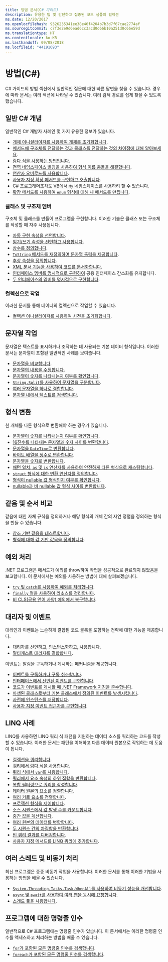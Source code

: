 ```yaml
---
title: 방법 문서(C# 가이드)
description: 유용한 팁 및 간단하고 집중된 코드 샘플의 컬렉션
ms.date: 12/20/2017
ms.openlocfilehash: 9326235341ee38e46f4204b7b3d7f67cae2774af
ms.sourcegitcommit: c7f3e2e9d6ead6cc3acd0d66b10a251d0c66e59d
ms.translationtype: HT
ms.contentlocale: ko-KR
ms.lasthandoff: 09/08/2018
ms.locfileid: "44191693"
---
```

# <a name="how-to-c"></a>방법(C#)

C# 가이드의 방법 섹션에서 일반적인 질문에 대한 빠른 답변을 찾을 수 있습니다. 경우에 따라 문서는 여러 섹션에 나타날 수 있습니다. 여러 검색 경로를 쉽게 찾을 수 있도록 했습니다. 

## <a name="general-c-concepts"></a>일반 C# 개념

일반적인 C# 개발자 사례인 몇 가지 유용한 정보가 있습니다.

- [개체 이니셜라이저를 사용하여 개체를 초기화합니다](../programming-guide/classes-and-structs/how-to-initialize-objects-by-using-an-object-initializer.md).
- [메서드에 구조체를 전달하는 것과 클래스를 전달하는 것의 차이점에 대해 알아보세요](../programming-guide/classes-and-structs/how-to-know-the-difference-passing-a-struct-and-passing-a-class-to-a-method.md).
- [람다 식을 사용하는 방법입니다](../programming-guide/statements-expressions-operators/how-to-use-lambda-expressions-outside-linq.md).
- [전역 네임스페이스 별칭을 사용하여 형식 이름 충돌을 해결합니다](../programming-guide/namespaces/how-to-use-the-global-namespace-alias.md).
- [연산자 오버로드를 사용합니다](../language-reference/keywords/operator.md).
- [사용자 지정 확장 메서드를 구현하고 호출합니다](../programming-guide/classes-and-structs/how-to-implement-and-call-a-custom-extension-method.md).
- C# 프로그래머조차도 [VB에서 `My` 네임스페이스를 사용](../programming-guide/namespaces/how-to-use-the-my-namespace.md)하려 할 수 있습니다.
- [확장 메서드를 사용하여 `enum` 형식에 대해 새 메서드를 만듭니다](../programming-guide/classes-and-structs/how-to-create-a-new-method-for-an-enumeration.md).

### <a name="class-and-struct-members"></a>클래스 및 구조체 멤버

구조체 및 클래스를 만들어 프로그램을 구현합니다. 이러한 기술은 클래스 또는 구조체를 작성할 때 자주 사용됩니다.

- [자동 구현 속성을 선언합니다](../programming-guide/classes-and-structs/how-to-implement-a-lightweight-class-with-auto-implemented-properties.md).
- [읽기/쓰기 속성을 선언하고 사용합니다](../programming-guide/classes-and-structs/how-to-declare-and-use-read-write-properties.md).
- [상수를 정의합니다](../programming-guide/classes-and-structs/how-to-define-constants.md).
- [`ToString` 메서드를 재정의하여 문자열 출력을 제공합니다](../programming-guide/classes-and-structs/how-to-override-the-tostring-method.md).
- [추상 속성을 정의합니다](../programming-guide/classes-and-structs/how-to-define-abstract-properties.md).
- [XML 문서 기능을 사용하여 코드를 문서화합니다](../programming-guide/xmldoc/how-to-use-the-xml-documentation-features.md).
- [인터페이스 멤버를 명시적으로 구현하여](../programming-guide/interfaces/how-to-explicitly-implement-interface-members.md) 공용 인터페이스 간소화를 유지합니다.
- [두 인터페이스의 멤버를 명시적으로 구현합니다](../programming-guide/interfaces/how-to-explicitly-implement-members-of-two-interfaces.md).

### <a name="working-with-collections"></a>컬렉션으로 작업

이러한 문서를 통해 데이터의 컬렉션으로 작업할 수 있습니다.

- [컬렉션 이니셜라이저를 사용하여 사전을 초기화합니다](../programming-guide/classes-and-structs/how-to-initialize-a-dictionary-with-a-collection-initializer.md).

## <a name="working-with-strings"></a>문자열 작업

문자열은 텍스트를 표시하거나 조작하는 데 사용되는 기본 데이터 형식입니다. 이러한 문서는 문자열이 포함된 일반적인 사례를 보여줍니다.

- [문자열을 비교합니다](compare-strings.md).
- [문자열의 내용을 수정합니다](modify-string-contents.md).
- [문자열이 숫자를 나타내는지 여부를 확인합니다](../programming-guide/strings/how-to-determine-whether-a-string-represents-a-numeric-value.md).
- [`String.Split`를 사용하여 문자열을 구분합니다](parse-strings-using-split.md).
- [여러 문자열을 하나로 결합합니다](concatenate-multiple-strings.md).
- [문자열 내에서 텍스트를 검색합니다](search-strings.md).

## <a name="convert-between-types"></a>형식 변환

한 개체를 다른 형식으로 변환해야 하는 경우가 있습니다.

- [문자열이 숫자를 나타내는지 여부를 확인합니다](../programming-guide/strings/how-to-determine-whether-a-string-represents-a-numeric-value.md).
- [16진수를 나타내는 문자열과 숫자 사이를 변환합니다](../programming-guide/types/how-to-convert-between-hexadecimal-strings-and-numeric-types.md).
- [문자열을 `DateTime`로 변환합니다](../../standard/base-types/parsing-datetime.md).
- [바이트 배열을 정수로 변환합니다](../programming-guide/types/how-to-convert-a-byte-array-to-an-int.md).
- [문자열을 숫자로 변환합니다](../programming-guide/types/how-to-convert-a-string-to-a-number.md).
- [패턴 일치, `as` 및 `is` 연산자를 사용하여 안전하게 다른 형식으로 캐스팅합니다](../how-to/safely-cast-using-pattern-matching-is-and-as-operators.md).
- [`struct` 형식에 대한 변환 연산자를 정의합니다](../programming-guide/statements-expressions-operators/how-to-implement-user-defined-conversions-between-structs.md).
- [형식이 nullable 값 형식인지 여부를 확인합니다](../programming-guide/nullable-types/how-to-identify-a-nullable-type.md).
- [nullable과 비 nullable 값 형식 사이를 변환합니다](../programming-guide/nullable-types/using-nullable-types.md#conversion-from-a-nullable-type-to-an-underlying-type).

## <a name="equality-and-ordering-comparisons"></a>같음 및 순서 비교

같음에 대한 자체 규칙을 정의하거나 해당 형식의 개체 간의 자연 정렬을 정의하는 형식을 만들 수 있습니다.

- [참조 기반 같음을 테스트합니다](../programming-guide/statements-expressions-operators/how-to-test-for-reference-equality-identity.md).
- [형식에 대해 값 기반 값음을 정의합니다](../programming-guide/statements-expressions-operators/how-to-define-value-equality-for-a-type.md).

## <a name="exception-handling"></a>예외 처리

.NET 프로그램은 메서드가 예외를 throw하여 작업을 성공적으로 완료되지 않았음을 보고합니다. 이 문서에서는 예외를 사용하는 방법에 대해 살펴보겠습니다.

- [`try` 및 `catch`를 사용하여 예외를 처리합니다](../programming-guide/exceptions/how-to-handle-an-exception-using-try-catch.md).
- [`finally` 절을 사용하여 리소스를 정리합니다](../programming-guide/exceptions/how-to-execute-cleanup-code-using-finally.md).
- [비 CLS(공용 언어 사양) 예외에서 복구합니다](../programming-guide/exceptions/how-to-catch-a-non-cls-exception.md).

## <a name="delegates-and-events"></a>대리자 및 이벤트

대리인과 이벤트는 느슨하게 결합된 코드 블록을 포함하는 전략에 대한 기능을 제공합니다.

- [대리자를 선언하고, 인스턴스화하고, 사용합니다](../programming-guide/delegates/how-to-declare-instantiate-and-use-a-delegate.md).
- [멀티캐스트 대리자를 결합합니다](../programming-guide/delegates/how-to-combine-delegates-multicast-delegates.md).

이벤트는 알림을 구독하거나 게시하는 메커니즘을 제공합니다.

- [이벤트를 구독하거나 구독 취소합니다](../programming-guide/events/how-to-subscribe-to-and-unsubscribe-from-events.md).
- [인터페이스에서 선언된 이벤트를 구현합니다](../programming-guide/events/how-to-implement-interface-events.md).
- [코드가 이벤트를 게시할 때 .NET Framework 지침을 준수합니다](../programming-guide/events/how-to-publish-events-that-conform-to-net-framework-guidelines.md).
- [파생된 클래스로부터 기본 클래스에서 정의된 이벤트를 발생시킵니다](../programming-guide/events/how-to-raise-base-class-events-in-derived-classes.md).
- [사전에 인스턴스를 저장합니다](../programming-guide/events/how-to-use-a-dictionary-to-store-event-instances.md).
- [사용자 지정 이벤트 접근자를 구현합니다](../programming-guide/events/how-to-implement-custom-event-accessors.md).

## <a name="linq-practices"></a>LINQ 사례

LINQ를 사용하면 LINQ 쿼리 식 패턴을 지원하는 데이터 소스를 쿼리하는 코드를 작성할 수 있습니다. 이러한 문서는 패턴을 이해하고 다른 데이터 원본으로 작업하는 데 도움이 됩니다.

- [컬렉션을 쿼리합니다](../programming-guide/concepts/linq/how-to-query-an-arraylist-with-linq.md).
- [쿼리에서 람다 식을 사용합니다](../programming-guide/statements-expressions-operators/how-to-use-lambda-expressions-in-a-query.md).
- [쿼리 식에서 `var`를 사용합니다](../programming-guide/classes-and-structs/how-to-use-implicitly-typed-local-variables-and-arrays-in-a-query-expression.md).
- [쿼리에서 요소 속성의 하위 집합을 반환합니다](../programming-guide/classes-and-structs/how-to-return-subsets-of-element-properties-in-a-query.md).
- [복합 필터링으로 쿼리를 작성합니다](../programming-guide/concepts/linq/how-to-write-queries-with-complex-filtering.md).
- [데이터 원본의 요소를 정렬합니다](../programming-guide/concepts/linq/how-to-sort-elements.md).
- [여러 키로 요소를 정렬합니다](../programming-guide/concepts/linq/how-to-sort-elements-on-multiple-keys.md).
- [프로젝션 형식을 제어합니다](../programming-guide/concepts/linq/how-to-control-the-type-of-a-projection.md).
- [소스 시퀀스에서 값 발생 수를 카운트합니다](../programming-guide/concepts/linq/how-to-count-occurrences-of-a-word-in-a-string-linq.md).
- [중간 값을 계산합니다](../programming-guide/concepts/linq/how-to-calculate-intermediate-values.md).
- [여러 원본의 데이터를 병합합니다](../programming-guide/concepts/linq/how-to-populate-object-collections-from-multiple-sources-linq.md).
- [두 시퀀스 간의 차집합을 반환합니다](../programming-guide/concepts/linq/how-to-find-the-set-difference-between-two-lists-linq.md).
- [빈 쿼리 결과를 디버깅합니다](../programming-guide/concepts/linq/how-to-debug-empty-query-results-sets.md).
- [사용자 지정 메서드를 LINQ 쿼리에 추가합니다](../programming-guide/concepts/linq/how-to-add-custom-methods-for-linq-queries.md).

## <a name="multiple-threads-and-async-processing"></a>여러 스레드 및 비동기 처리

최신 프로그램은 종종 비동기 작업을 사용합니다. 이러한 문서를 통해 이러한 기법을 사용하는 방법을 배울 수 있습니다.

- [`System.Threading.Tasks.Task.WhenAll`를 사용하여 비동기 성능을 개선합니다](../programming-guide/concepts/async/how-to-extend-the-async-walkthrough-by-using-task-whenall.md).
- [`async` 및 `await`를 사용하여 여러 웹을 동시에 요청합니다](../programming-guide/concepts/async/how-to-make-multiple-web-requests-in-parallel-by-using-async-and-await.md).
- [스레드 풀을 사용합니다](../../standard/threading/the-managed-thread-pool.md#using-the-thread-pool).

## <a name="command-line-args-to-your-program"></a>프로그램에 대한 명령줄 인수

일반적으로 C# 프로그램에는 명령줄 인수가 있습니다. 이 문서에서는 이러한 명령줄 인수를 액세스하고 처리하는 방법을 배울 수 있습니다.

- [`for`가 포함된 모든 명령줄 인수를 검색합니다](../programming-guide/main-and-command-args/how-to-display-command-line-arguments.md).
- [`foreach`가 포함된 모든 명령줄 인수를 검색합니다](../programming-guide/main-and-command-args/how-to-access-command-line-arguments-using-foreach.md).
